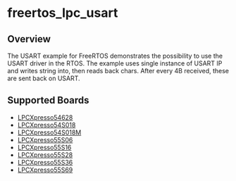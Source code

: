 # freertos_lpc_usart

## Overview
The USART example for FreeRTOS demonstrates the possibility to use the USART driver in the RTOS.
The example uses single instance of USART IP and writes string into, then reads back chars.
After every 4B received, these are sent back on USART.

## Supported Boards
- [LPCXpresso54628](../../_boards/lpcxpresso54628/freertos_driver_examples/freertos_lpc_usart/example_board_readme.md)
- [LPCXpresso54S018](../../_boards/lpcxpresso54s018/freertos_driver_examples/freertos_lpc_usart/example_board_readme.md)
- [LPCXpresso54S018M](../../_boards/lpcxpresso54s018m/freertos_driver_examples/freertos_lpc_usart/example_board_readme.md)
- [LPCXpresso55S06](../../_boards/lpcxpresso55s06/freertos_driver_examples/freertos_lpc_usart/example_board_readme.md)
- [LPCXpresso55S16](../../_boards/lpcxpresso55s16/freertos_driver_examples/freertos_lpc_usart/example_board_readme.md)
- [LPCXpresso55S28](../../_boards/lpcxpresso55s28/freertos_driver_examples/freertos_lpc_usart/example_board_readme.md)
- [LPCXpresso55S36](../../_boards/lpcxpresso55s36/freertos_driver_examples/freertos_lpc_usart/example_board_readme.md)
- [LPCXpresso55S69](../../_boards/lpcxpresso55s69/freertos_driver_examples/freertos_lpc_usart/example_board_readme.md)
